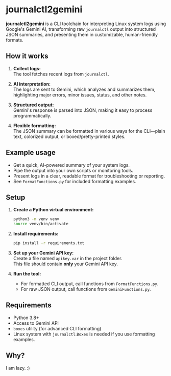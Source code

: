 # journalctl2gemini

**journalctl2gemini** is a CLI toolchain for interpreting Linux system logs using Google's Gemini AI, transforming raw `journalctl` output into structured JSON summaries, and presenting them in customizable, human-friendly formats.

## How it works

1. **Collect logs:**  
   The tool fetches recent logs from `journalctl`.

2. **AI interpretation:**  
   The logs are sent to Gemini, which analyzes and summarizes them, highlighting major errors, minor issues, status, and other notes.

3. **Structured output:**  
   Gemini's response is parsed into JSON, making it easy to process programmatically.

4. **Flexible formatting:**  
   The JSON summary can be formatted in various ways for the CLI—plain text, colorized output, or boxed/pretty-printed styles.

## Example usage

- Get a quick, AI-powered summary of your system logs.
- Pipe the output into your own scripts or monitoring tools.
- Present logs in a clear, readable format for troubleshooting or reporting.
- See `FormatFunctions.py` for included formatting examples.

## Setup

1. **Create a Python virtual environment:**
   ```sh
   python3 -m venv venv
   source venv/bin/activate
   ```

2. **Install requirements:**
   ```sh
   pip install -r requirements.txt
   ```

3. **Set up your Gemini API key:**  
   Create a file named `apikey.var` in the project folder.  
   This file should contain **only** your Gemini API key.

4. **Run the tool:**  
   - For formatted CLI output, call functions from `FormatFunctions.py`.
   - For raw JSON output, call functions from `GeminiFunctions.py`.

## Requirements

- Python 3.8+
- Access to Gemini API
- `boxes` utility (for advanced CLI formatting)
- Linux system with `journalctl`.`Boxes` is needed if you use formatting examples.

## Why?

I am lazy. :)
